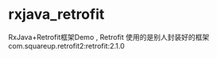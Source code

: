 # rxjava_retrofit
RxJava+Retrofit框架Demo  , Retrofit 使用的是别人封装好的框架   com.squareup.retrofit2:retrofit:2.1.0
